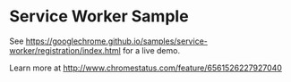 Service Worker Sample
===

See https://googlechrome.github.io/samples/service-worker/registration/index.html for a live demo.

Learn more at http://www.chromestatus.com/feature/6561526227927040

